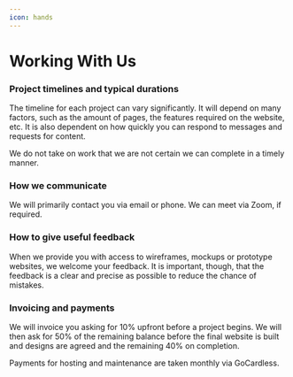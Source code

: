 ```yaml
---
icon: hands
---
```


# Working With Us

### Project timelines and typical durations

The timeline for each project can vary significantly. It will depend on many factors, such as the amount of pages, the features required on the website, etc. It is also dependent on how quickly you can respond to messages and requests for content.

We do not take on work that we are not certain we can complete in a timely manner.

### How we communicate

We will primarily contact you via email or phone. We can meet via Zoom, if required.

### How to give useful feedback

When we provide you with access to wireframes, mockups or prototype websites, we welcome your feedback. It is important, though, that the feedback is a clear and precise as possible to reduce the chance of mistakes.

### Invoicing and payments

We will invoice you asking for 10% upfront before a project begins. We will then ask for 50% of the remaining balance before the final website is built and designs are agreed and the remaining 40% on completion.

Payments for hosting and maintenance are taken monthly via GoCardless.
